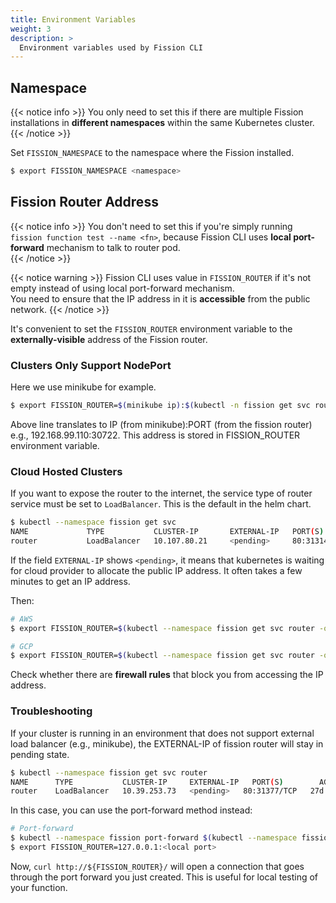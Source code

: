 ```yaml
---
title: Environment Variables
weight: 3
description: >
  Environment variables used by Fission CLI
---
```


## Namespace

{{< notice info >}}
You only need to set this if there are multiple Fission installations in **different namespaces** within the same Kubernetes cluster.
{{< /notice >}}

Set `FISSION_NAMESPACE` to the namespace where the Fission installed.

``` bash
$ export FISSION_NAMESPACE <namespace>
```

## Fission Router Address

{{< notice info >}}
You don't need to set this if you're simply running `fission function test --name <fn>`, because Fission CLI uses **local port-forward** mechanism to talk to router pod.  
{{< /notice >}}

{{< notice warning >}}
Fission CLI uses value in `FISSION_ROUTER` if it's not empty instead of using local port-forward mechanism.</br>
You need to ensure that the IP address in it is **accessible** from the public network.
{{< /notice >}}

It's convenient to set the `FISSION_ROUTER` environment variable to the **externally-visible** address of the Fission router.

### Clusters Only Support NodePort

Here we use minikube for example.

``` bash
$ export FISSION_ROUTER=$(minikube ip):$(kubectl -n fission get svc router -o jsonpath='{...nodePort}')
```

Above line translates to IP (from minikube):PORT (from the fission router) e.g., 192.168.99.110:30722. This address is stored in FISSION_ROUTER environment variable.

### Cloud Hosted Clusters

If you want to expose the router to the internet, the service type of router service must be set to `LoadBalancer`.
This is the default in the helm chart.

```bash
$ kubectl --namespace fission get svc
NAME             TYPE           CLUSTER-IP       EXTERNAL-IP   PORT(S)          AGE
router           LoadBalancer   10.107.80.21     <pending>     80:31314/TCP     11d
```

If the field `EXTERNAL-IP` shows `<pending>`, it means that kubernetes is waiting for cloud provider to allocate the public IP address.
It often takes a few minutes to get an IP address.

Then:

``` bash
# AWS
$ export FISSION_ROUTER=$(kubectl --namespace fission get svc router -o=jsonpath='{..hostname}')

# GCP
$ export FISSION_ROUTER=$(kubectl --namespace fission get svc router -o=jsonpath='{..ip}')
```

Check whether there are **firewall rules** that block you from accessing the IP address.

### Troubleshooting

If your cluster is running in an environment that does not support external load balancer (e.g., minikube), the EXTERNAL-IP of fission router will stay in pending state.

```bash
$ kubectl --namespace fission get svc router
NAME      TYPE           CLUSTER-IP     EXTERNAL-IP   PORT(S)        AGE
router    LoadBalancer   10.39.253.73   <pending>   80:31377/TCP   27d
```

In this case, you can use the port-forward method instead:

``` bash
# Port-forward
$ kubectl --namespace fission port-forward $(kubectl --namespace fission get pod -l svc=router -o name) <local port>:8888 &
$ export FISSION_ROUTER=127.0.0.1:<local port>
```

Now, `curl http://${FISSION_ROUTER}/` will open a connection that goes through the port forward you just created.
This is useful for local testing of your function.
